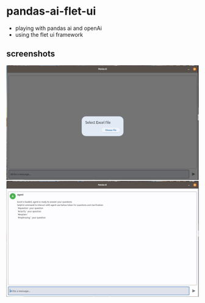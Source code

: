 # pandas-ai-flet-ui

* playing with pandas ai and openAi 
* using the flet ui framework


## screenshots
   ![alt text](./screenshots/flet_pandasai_1.png "screen 1")
   ![alt text](./screenshots/flet_pandasai_2.png "screen 2")
   
